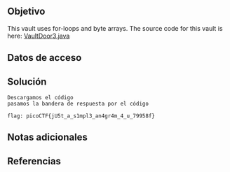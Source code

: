 ## Objetivo

This vault uses for-loops and byte arrays. The source code for this vault is here: [VaultDoor3.java](https://jupiter.challenges.picoctf.org/static/943ea40e3f54fca6d2145fa7aadc5e09/VaultDoor3.java)

## Datos de acceso

## Solución

```
Descargamos el código
pasamos la bandera de respuesta por el código

flag: picoCTF{jU5t_a_s1mpl3_an4gr4m_4_u_79958f}
```

## Notas adicionales

## Referencias